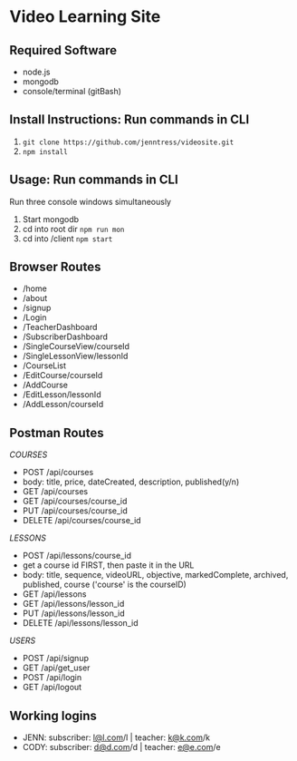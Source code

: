 # Video Learning Site

## Required Software
- node.js
- mongodb
- console/terminal (gitBash)


## Install Instructions: Run commands in CLI
1. `git clone https://github.com/jenntress/videosite.git`
2. `npm install`

## Usage: Run commands in CLI
Run three console windows simultaneously
1. Start mongodb
2. cd into root dir `npm run mon`
3. cd into /client `npm start`

## Browser Routes
- /home
- /about
- /signup
- /Login
- /TeacherDashboard
- /SubscriberDashboard
- /SingleCourseView/courseId
- /SingleLessonView/lessonId
- /CourseList
- /EditCourse/courseId
- /AddCourse
- /EditLesson/lessonId
- /AddLesson/courseId


## Postman Routes
*COURSES*
- POST /api/courses
 - body: title, price, dateCreated, description, published(y/n)
- GET /api/courses
- GET /api/courses/course_id
- PUT /api/courses/course_id
- DELETE /api/courses/course_id

*LESSONS*
- POST /api/lessons/course_id
 - get a course id FIRST, then paste it in the URL
 - body: title, sequence, videoURL, objective, markedComplete, archived, published, course ('course' is the courseID)
- GET /api/lessons
- GET /api/lessons/lesson_id
- PUT /api/lessons/lesson_id
- DELETE /api/lessons/lesson_id

*USERS*
- POST /api/signup
- GET /api/get_user
- POST /api/login
- GET /api/logout


## Working logins
 - JENN: subscriber: l@l.com/l | teacher: k@k.com/k
 - CODY: subscriber: d@d.com/d | teacher: e@e.com/e
